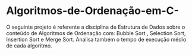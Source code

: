 # Algoritmos-de-Ordenação-em-C-
O seguinte projeto é referente a disciplina de Estrutura de Dados sobre o conteúdo de Algoritmos de Ordenação com: Bubble Sort , Selection Sort, Insertion Sort e Merge Sort. Analisa também o tempo de execução médio de cada algoritmo. 
